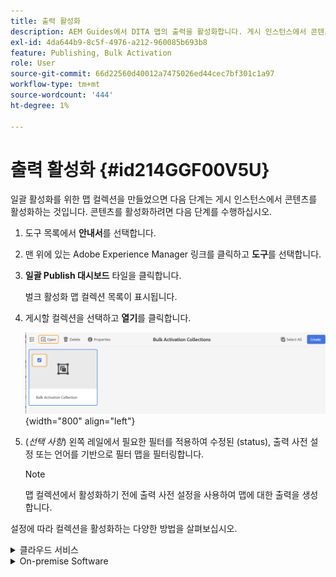 ```yaml
---
title: 출력 활성화
description: AEM Guides에서 DITA 맵의 출력을 활성화합니다. 게시 인스턴스에서 콘텐츠를 활성화하는 방법을 알아봅니다.
exl-id: 4da644b9-8c5f-4976-a212-960085b693b8
feature: Publishing, Bulk Activation
role: User
source-git-commit: 66d22560d40012a7475026ed44cec7bf301c1a97
workflow-type: tm+mt
source-wordcount: '444'
ht-degree: 1%

---
```


# 출력 활성화 {#id214GGF00V5U}

일괄 활성화를 위한 맵 컬렉션을 만들었으면 다음 단계는 게시 인스턴스에서 콘텐츠를 활성화하는 것입니다. 콘텐츠를 활성화하려면 다음 단계를 수행하십시오.

1. 도구 목록에서 **안내서**&#x200B;를 선택합니다.

1. 맨 위에 있는 Adobe Experience Manager 링크를 클릭하고 **도구**&#x200B;를 선택합니다.

1. **일괄 Publish 대시보드** 타일을 클릭합니다.

   벌크 활성화 맵 컬렉션 목록이 표시됩니다.

1. 게시할 컬렉션을 선택하고 **열기**&#x200B;를 클릭합니다.

   ![](images/bulk-activation-collection-open.png){width="800" align="left"}

1. \(*선택 사항*\) 왼쪽 레일에서 필요한 필터를 적용하여 수정된 \(status\), 출력 사전 설정 또는 언어를 기반으로 필터 맵을 필터링합니다.

   >[!NOTE]
   >
   >맵 컬렉션에서 활성화하기 전에 출력 사전 설정을 사용하여 맵에 대한 출력을 생성합니다.


설정에 따라 컬렉션을 활성화하는 다양한 방법을 살펴보십시오.

<details>
<summary> 클라우드 서비스 </summary>

클라우드 서비스에 ![bulk-collection-publish](images/bulk-activation-collection-quick-publish-CS.png){width="650" align="left"}

**미리 보기** 또는 **Publish** 인스턴스에 대한 출력을 활성화할 수 있습니다.

**미리보기**

* 선택한 맵의 출력을 활성화하려면 미리 생성된 맵 출력을 선택하고 **Publish to** > **미리 보기**&#x200B;를 선택합니다.
* 구성된 사전 설정으로 모든 DITA 맵의 출력을 활성화하려면 **맵** 열 옆의 확인란을 선택한 다음 **Publish to** > **Publish**&#x200B;을(를) 선택합니다.


**Publish**

* 선택한 맵의 출력을 활성화하려면 미리 생성된 맵 출력을 선택하고 **Publish to** > **Publish**&#x200B;을(를) 선택합니다.

* 구성된 사전 설정으로 모든 DITA 맵의 출력을 활성화하려면 맵(열) 옆의 확인란을 선택한 다음 **Publish to** > **Publish**&#x200B;을(를) 선택합니다.


>[!NOTE]
> 
> 맵 출력 확인란은 맵에 대한 출력을 생성한 경우에만 활성화됩니다.

맵 출력이 게시 큐에 있으면 성공 메시지가 표시됩니다.

선택한 맵 파일에 대해 출력이 활성화되면 감사 기록 탭이 업데이트되고 가장 최근에 활성화된 출력이 맨 위에 표시됩니다. **게시됨** 열이 게시 날짜 및 시간으로 업데이트되었습니다.

</details>

<details>    
<summary>  On-premise Software </summary>


다음 중 하나를 수행하십시오.

* 선택한 맵의 출력을 활성화하려면 미리 생성된 맵 출력을 선택하고 **빠른 Publish**&#x200B;을(를) 선택합니다.
* 구성된 사전 설정으로 모든 DITA 맵의 출력을 활성화하려면 맵(열) 옆에 있는 확인란을 선택한 다음 **빠른 Publish을 선택합니다.**
  ![bulk-collection-publish](images/bulk-activation-collection-quick-publish.png){width="650" align="left"}

  >[!NOTE]
  > 
  >맵 출력 확인란은 맵에 대한 출력을 생성한 경우에만 활성화됩니다.


맵 출력이 게시 큐에 있으면 성공 메시지가 표시됩니다.

선택한 맵 파일에 대해 출력이 활성화되면 감사 기록 탭이 업데이트되고 가장 최근에 활성화된 출력이 맨 위에 표시됩니다. **게시됨** 열이 게시 날짜 및 시간으로 업데이트되었습니다.

**상위 항목: **[게시된 콘텐츠의 일괄 활성화](conf-bulk-activation.md)
